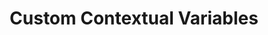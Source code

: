 ---
slug: custom-contextual-variables
version: v1.295.0
title: Custom Contextual Variables
tags: ['Variables']
image: ./create_custom_contextual_variable.png
description: From Variables tab, admins can create custom contextual variables that will act as env variables for all jobs within a workspace.
features:
  [
    'Create custom contextual variables that will act as env variables for all jobs within a workspace.',
    'For admins only.',
    'We still recommend using user-defined variables but in some cases (e.g. your imports depend on env variables), this might be a good escape hatch.'
  ]
docs: /docs/core_concepts/variables_and_secrets#custom-contextual-variables
---